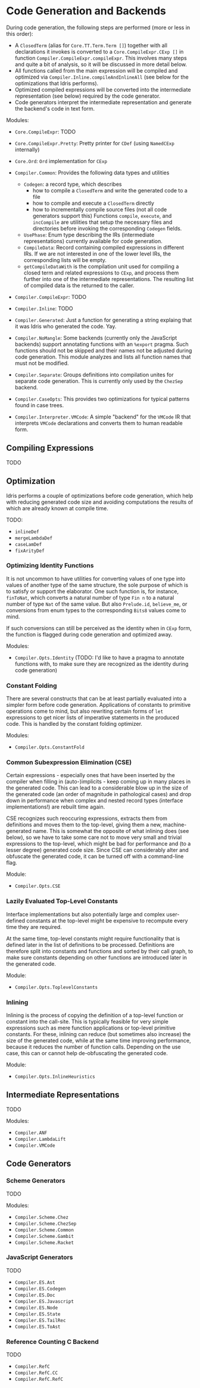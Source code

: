 # Code Generation and Backends

During code generation, the following steps are performed (more or less in this
order):

* A `ClosedTerm` (alias for `Core.TT.Term.Term []`) together with all
  declarations it invokes is converted to a `Core.CompileExpr.CExp []`
  in function `Compiler.CompileExpr.compileExpr`. This involves many
  steps and quite a bit of analysis, so it will be discussed in more
  detail below.
* All functions called from the main expression will be compiled and
  optimized via `Compiler.Inline.compileAndInlineAll` (see below
  for the optimizations that Idris performs).
* Optimized compiled expressions will be converted into the intermediate
  representation (see below) required by the code generator.
* Code generators interpret the intermediate representation and generate
  the backend's code in text form.

Modules:

* `Core.CompileExpr`: TODO
* `Core.CompileExpr.Pretty`: Pretty printer for `CDef` (using `NamedCExp` internally)
* `Core.Ord`: `Ord` implementation for `CExp`

* `Compiler.Common`: Provides the following data types and utilities
  * `Codegen`: a record type, which describes
      * how to compile a `ClosedTerm` and write the generated code to a file
      * how to compile and execute a `ClosedTerm` directly
      * how to incrementally compile source files (not all code generators support
        this)
    Functions `compile`, `execute`, and `incCompile` are utilities that setup
    the necessary files and directories before invoking the corresponding 
    `Codegen` fields.
  * `UsePhase`: Enum type describing the IRs (intermediate representations) currently
    available for code generation.
  * `CompileData`: Record containing compiled expressions in different IRs.
    If we are not interested in one of the lower level IRs, the corresponding
    lists will be empty.
  * `getCompileDataWith` is the compilation unit used for compiling a closed
    term and related expressions to `CExp`, and process them further into
    one of the intermediate representations. The resulting list of
    compiled data is the returned to the caller.
* `Compiler.CompileExpr`: TODO
* `Compiler.Inline`: TODO
* `Compiler.Generated`: Just a function for generating a string explaing
  that it was Idris who generated the code. Yay.
* `Compiler.NoMangle`: Some backends (currently only the JavaScript backends)
  support annotating functions with an `%export` pragma. Such functions should
  not be skipped and their names not be adjusted during code generation. This
  module analyzes and lists all function names that must not be modified.
* `Compiler.Separate`: Groups definitions into compilation unites for
  separate code generation. This is currently only used by the `ChezSep`
  backend.
* `Compiler.CaseOpts`: This provides two optimizations for typical patterns
  found in case trees.
* `Compiler.Interpreter.VMCode`: A simple "backend" for the `VMCode` IR that
  interprets `VMCode` declarations and converts them to human readable
  form.

## Compiling Expressions

TODO

## Optimization

Idris performs a couple of optimizations before code generation, which help
with reducing generated code size and avoiding computations the results
of which are already known at compile time.

TODO:

* `inlineDef`
* `mergeLambdaDef`
* `caseLamDef`
* `fixArityDef`

### Optimizing Identity Functions

It is not uncommon to have utilities for converting values of
one type into values of another type of the same structure, the sole
purpose of which is to satisfy or support the elaborator. One
such function is, for instance, `finToNat`, which converts a natural
number of type `Fin n` to a natural number of type `Nat` of the same
value. But also `Prelude.id`, `believe_me`, or conversions from enum
types to the corresponding `Bits8` values come to mind.

If such conversions can still be perceived as the identity when
in `CExp` form, the function is flagged during code generation and
optimized away.

Modules:

* `Compiler.Opts.Identity` (TODO: I'd like to have a pragma to annotate
  functions with, to make sure they are recognized as the identity during
  code generation)

### Constant Folding

There are several constructs that can be at least partially evaluated
into a simpler form before code generation. Applications of constants
to primitive operations come to mind, but also rewriting certain
forms of `let` expressions to get nicer lists of imperative statements
in the produced code. This is handled by the constant folding optimizer.

Modules:

* `Compiler.Opts.ConstantFold`

### Common Subexpression Elimination (CSE)

Certain expressions - especially ones that have been inserted by the compiler
when filling in (auto-)implicits - keep coming up in many places in the
generated code. This can lead to a considerable blow up in the size
of the generated code (an order of magnitude in pathological cases)
and drop down in performance when complex and nested record types (interface
implementations!) are rebuilt time again.

CSE recognizes such reoccuring expressions, extracts them from
definitions and moves them to the top-level, giving them a new,
machine-generated name. This is somewhat the opposite of what
inlining does (see below), so we have to take some care not to move
very small and trivial expressions to the top-level, which might
be bad for performance and (to a lesser degree) generated code
size. Since CSE can considerably alter and obfuscate the generated
code, it can be turned off with a command-line flag.

Module:

* `Compiler.Opts.CSE`

### Lazily Evaluated Top-Level Constants

Interface implementations but also potentially large
and complex user-defined constants at the top-level might
be expensive to recompute every time they are required.

At the same time, top-level constants might require functionality
that is defined later in the list of definitions to be processed.
Definitions are therefore split into constants and functions
and sorted by their call graph, to make sure constants depending
on other functions are introduced later in the generated code.

Module:

* `Compiler.Opts.ToplevelConstants`

### Inlining

Inlining is the process of copying the definition of a top-level
function or constant into the call-site. This is typically feasible
for very simple expressions such as mere function applications
or top-level primitive constants. For these, inlining can reduce
(but sometimes also increase) the size of the generated code, while
at the same time improving performance, because it reduces the
number of function calls. Depending on the use case, this can or
cannot help de-obfuscating the generated code.

Module:

* `Compiler.Opts.InlineHeuristics`


## Intermediate Representations

TODO

Modules:

* `Compiler.ANF`
* `Compiler.LambdaLift`
* `Compiler.VMCode`

## Code Generators

### Scheme Generators

TODO

Modules:

* `Compiler.Scheme.Chez`
* `Compiler.Scheme.ChezSep`
* `Compiler.Scheme.Common`
* `Compiler.Scheme.Gambit`
* `Compiler.Scheme.Racket`

### JavaScript Generators

TODO

* `Compiler.ES.Ast`
* `Compiler.ES.Codegen`
* `Compiler.ES.Doc`
* `Compiler.ES.Javascript`
* `Compiler.ES.Node`
* `Compiler.ES.State`
* `Compiler.ES.TailRec`
* `Compiler.ES.ToAst`

### Reference Counting C Backend

TODO

* `Compiler.RefC`
* `Compiler.RefC.CC`
* `Compiler.RefC.RefC`
